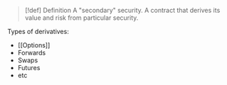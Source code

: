 > [!def] Definition
>  A "secondary" security. A contract that derives its value and risk from  particular security.


Types of derivatives: 
* [[Options]]
* Forwards
* Swaps
* Futures
* etc

